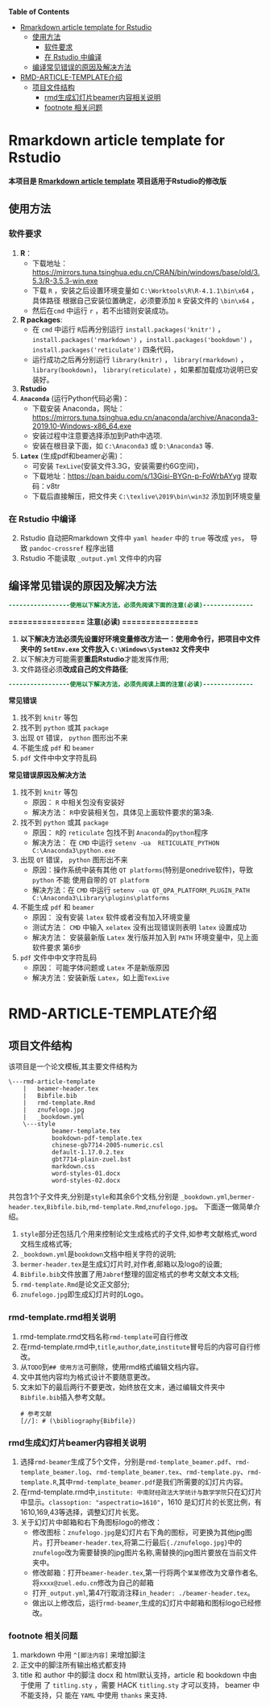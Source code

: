 <!-- markdown-toc start - Don't edit this section. Run M-x markdown-toc-refresh-toc -->
**Table of Contents**

- [Rmarkdown article template for Rstudio](#rmarkdown-article-template-for-rstudio)
    - [使用方法](#使用方法)
        - [软件要求](#软件要求)
        - [在 Rstudio 中编译](#在-rstudio-中编译)
    - [编译常见错误的原因及解决方法](#编译常见错误的原因及解决方法)
- [RMD-ARTICLE-TEMPLATE介绍](#rmd-article-template介绍)
    - [项目文件结构](#项目文件结构)
        - [rmd生成幻灯片beamer内容相关说明](#rmd生成幻灯片beamer内容相关说明)
        - [footnote 相关问题](#footnote-相关问题)

<!-- markdown-toc end -->

# Rmarkdown article template for Rstudio

**本项目是 [Rmarkdown article template](https://gitee.com/Jin-Stat-Group/rmd-article-template) 项目适用于Rstudio的修改版**

## 使用方法

### 软件要求

1. **R**：
   - 下载地址：
     https://mirrors.tuna.tsinghua.edu.cn/CRAN/bin/windows/base/old/3.5.3/R-3.5.3-win.exe
   - 下载 `R` ，安装之后设置环境变量如 `C:\Worktools\R\R-4.1.1\bin\x64` ，具体路径
	  根据自己安装位置确定，必须要添加 `R` 安装文件的 `\bin\x64` ，
   - 然后在`cmd` 中运行 `r` ，若不出错则安装成功。
2. **R packages**: 
   - 在 `cmd` 中运行 `R`后再分别运行 `install.packages('knitr')` ，
   `install.packages('rmarkdown')` ，`install.packages('bookdown')` ，
   `install.packages('reticulate')` 四条代码，
   - 运行成功之后再分别运行
   `library(knitr)` ， `library(rmarkdown)` ，`library(bookdown)`，
   `library(reticulate)` ，如果都加载成功说明已安装好。
3. **Rstudio**
4. **`Anaconda`** (运行Python代码必需)：
   - 下载安装 Anaconda，网址：
	  https://mirrors.tuna.tsinghua.edu.cn/anaconda/archive/Anaconda3-2019.10-Windows-x86_64.exe
   - 安装过程中注意要选择添加到Path中选项.
   - 安装在根目录下面，如 `C:\Anaconda3` 或 `D:\Anaconda3` 等.
5. **`Latex`** (生成pdf和beamer必需)： 
   - 可安装 `TexLive`(安装文件3.3G，安装需要约6G空间)，
   - 下载地址：https://pan.baidu.com/s/13Gisi-BYGn-p-FoWrbAYyg 提取码：v8tr
   - 下载后直接解压，把文件夹 `C:\texlive\2019\bin\win32` 添加到环境变量 


### 在 Rstudio 中编译

2. Rstudio 自动把Rmarkdown 文件中 `yaml header` 中的 `true` 等改成 `yes`， 导致 `pandoc-crossref` 程序出错
3. Rstudio 不能读取 `_output.yml` 文件中的内容
   
## 编译常见错误的原因及解决方法

```diff
-----------------使用以下解决方法，必须先阅读下面的注意(必读)--------------
```

**================ 注意(必读) ================** 

1. **以下解决方法必须先设置好环境变量修改方法一：使用命令行，把项目中文件夹中的
   `SetEnv.exe` 文件放入 `C:\Windows\System32` 文件夹中**
2. 以下解决方可能需要**重启Rstudio**才能发挥作用; 
3. 文件路径必须**改成自己的文件路径**; 

```diff
-----------------使用以下解决方法，必须先阅读上面的注意(必读)--------------
```

**常见错误**
1. 找不到 `knitr` 等包
2. 找不到 `python` 或其 `package`
3. 出现 `QT` 错误， `python` 图形出不来
4. 不能生成 `pdf` 和 `beamer`
5. `pdf` 文件中中文字符乱码


**常见错误原因及解决方法**

1. 找不到 `knitr` 等包
   - 原因： `R` 中相关包没有安装好
   - 解决方法： `R`中安装相关包，具体见上面软件要求的第3条.
2. 找不到 `python` 或其 `package`
   - 原因： `R`的 `reticulate` 包找不到 `Anaconda`的`python`程序
   - 解决方法： 在 `CMD` 中运行 `setenv -ua  RETICULATE_PYTHON C:\Anaconda3\python.exe`
3. 出现 `QT` 错误， `python` 图形出不来
   - 原因：操作系统中装有其他 `QT platforms`(特别是onedrive软件)，导致` python` 不能
     使用自带的 `QT platform`
   - 解决方法：在 `CMD` 中运行 `setenv -ua QT_QPA_PLATFORM_PLUGIN_PATH C:\Anaconda3\Library\plugins\platforms`
4. 不能生成 `pdf` 和 `beamer`
   - 原因： 没有安装 `latex` 软件或者没有加入环境变量
   - 测试方法： `CMD` 中输入 `xelatex` 没有出现错误则表明 `latex` 设置成功
   - 解决方法： 安装最新版 `Latex` 发行版并加入到 `PATH` 环境变量中，见上面软件要求
     第6步
5. `pdf` 文件中中文字符乱码
   - 原因： 可能字体问题或 `Latex` 不是新版原因
   - 解决方法：安装新版 `Latex`，如上面`TexLive`
	
# RMD-ARTICLE-TEMPLATE介绍
## 项目文件结构

该项目是一个论文模板,其主要文件结构为

```
\---rmd-article-template
    |   beamer-header.tex
    |   Bibfile.bib
    |   rmd-template.Rmd
    |   znufelogo.jpg
    |   _bookdown.yml
    \---style
            beamer-template.tex
            bookdown-pdf-template.tex
            chinese-gb7714-2005-numeric.csl
            default-1.17.0.2.tex
            gbt7714-plain-zuel.bst
            markdown.css
            word-styles-01.docx
            word-styles-02.docx
```

共包含1个子文件夹,分别是`style`和其余6个文档,分别是
`_bookdown.yml`,`bermer-header.tex`,`Bibfile.bib`,`rmd-template.Rmd`,`znufelogo.jpg`。
下面逐一做简单介绍。
1. `style`部分还包括几个用来控制论文生成格式的子文件,如参考文献格式,word文档生成格式等;
2. `_bookdown.yml`是`bookdown`文档中相关字符的说明;
3. `bermer-header.tex`是生成幻灯片时,对作者,邮箱以及logo的设置;
4. `Bibfile.bib`文件放置了用`Jabref`整理的固定格式的参考文献文本文档;
5. `rmd-template.Rmd`是论文正文部分;
6. `znufelogo.jpg`即生成幻灯片时的Logo。

### rmd-template.rmd相关说明

1. rmd-template.rmd文档名称`rmd-template`可自行修改
2. 在rmd-template.rmd中,`title`,`author`,`date`,`institute`冒号后的内容可自行修改。
3. 从`TODO`到`## 使用方法`可删除，使用rmd格式编辑文档内容。
4. 文中其他内容均为格式设计不要随意更改。
5. 文末如下的最后两行不要更改，始终放在文末，通过编辑文件夹中`Bibfile.bib`插入参考文献。
   ```
   # 参考文献
   [//]: # (\bibliography{Bibfile})
   ```

### rmd生成幻灯片beamer内容相关说明

1. 选择`rmd-beamer`生成了5个文件，分别是`rmd-template_beamer.pdf`、`rmd-template_beamer.log`、`rmd-template_beamer.tex`、`rmd-template.py`、`rmd-template.R`,其中`rmd-template_beamer.pdf`是我们所需要的幻灯片内容。
2. 在rmd-template.rmd中,`institute: 中南财经政法大学统计与数学学院`只在幻灯片中显示。`classoption: "aspectratio=1610"`，1610 是幻灯片的长宽比例，有1610,169,43等选择，调整幻灯片长宽。
3. 关于幻灯片中邮箱和右下角图标logo的修改：
   - 修改图标：`znufelogo.jpg`是幻灯片右下角的图标，可更换为其他jpg图片。打开`beamer-header.tex`,将第二行最后`{./znufelogo.jpg}`中的`znufelogo`改为需要替换的jpg图片名称,需替换的jpg图片要放在当前文件夹中。
   - 修改邮箱：打开`beamer-header.tex`,第一行将两个`某某`修改为文章作者名,将`xxxx@zuel.edu.cn`修改为自己的邮箱
   - 打开`_output.yml`,第47行取消注释`in_header: ./beamer-header.tex`。
   - 做出以上修改后，运行`rmd-beamer`,生成的幻灯片中邮箱和图标logo已经修改。
   
### footnote 相关问题
1. markdown 中用 `^[脚注内容]` 来增加脚注
2. 正文中的脚注所有输出格式都支持
3. title 和 author 中的脚注 docx 和 html默认支持，article 和 bookdown 中由于使用
   了 `titling.sty` ，需要 HACK `titling.sty` 才可以支持， beamer 中不能支持，只
   能在 `YAML` 中使用 `thanks` 来支持.

